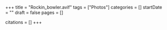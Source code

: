 +++
title = "Rockin_bowler.avif"
tags = ["Photos"]
categories = []
startDate = ""
draft = false
pages = []

citations = []
+++
